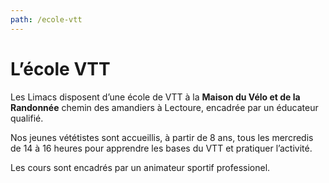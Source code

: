 ```yaml
---
path: /ecole-vtt
---
```


# L’école VTT

Les Limacs disposent d’une école de VTT à la **Maison du Vélo et de la
Randonnée** chemin des amandiers à Lectoure, encadrée par un éducateur qualifié.

Nos jeunes vététistes sont accueillis, à partir de 8 ans, tous les mercredis de
14 à 16 heures pour apprendre les bases du VTT et pratiquer l’activité.

Les cours sont encadrés par un animateur sportif professionel.
